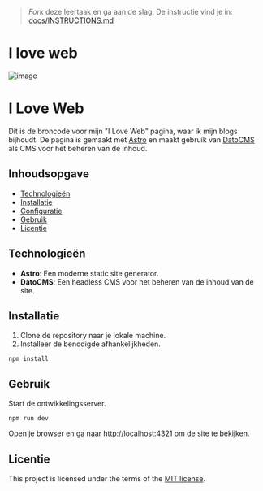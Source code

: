 > _Fork_ deze leertaak en ga aan de slag. De instructie vind je in: [docs/INSTRUCTIONS.md](docs/INSTRUCTIONS.md)
# I love web

![image](https://github.com/Demivdm/i-love-web-app/assets/112861166/1ee4107a-a6b0-4829-9758-81340a468b29)
# I Love Web

Dit is de broncode voor mijn "I Love Web" pagina, waar ik mijn blogs bijhoudt. De pagina is gemaakt met [Astro](https://astro.build/) en maakt gebruik van [DatoCMS](https://www.datocms.com/) als CMS voor het beheren van de inhoud.

## Inhoudsopgave

- [Technologieën](#technologieën)
- [Installatie](#installatie)
- [Configuratie](#configuratie)
- [Gebruik](#gebruik)
- [Licentie](#licentie)

## Technologieën

- **Astro**: Een moderne static site generator.
- **DatoCMS**: Een headless CMS voor het beheren van de inhoud van de site.

## Installatie

1. Clone de repository naar je lokale machine.
2. Installeer de benodigde afhankelijkheden.
   
```
npm install
```

## Gebruik

Start de ontwikkelingsserver.

```
npm run dev
```
Open je browser en ga naar http://localhost:4321 om de site te bekijken.

## Licentie

This project is licensed under the terms of the [MIT license](./LICENSE).

